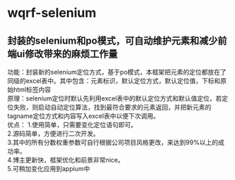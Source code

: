 # wqrf-selenium
封装的selenium和po模式，可自动维护元素和减少前端ui修改带来的麻烦工作量  
---------
功能：封装新的selenium定位方式，基于po模式，本框架把元素的定位都放在了同级的excel表中。其中包含：元素标识，默认定位方式，默认定位值，下标和原始html标签内容  
原理：selenium定位时默认先利用excel表中的默认定位方式和默认值定位，若定位失败，则启动自动定位算法，找到最符合要求的元素返回，并把新元素的tagname定位方式和内容写入excel表中以便下次调用。  
优点：
  1.使用简单，只需要变化定位语句即可。  
  2.源码简单，方便进行二次开发。  
  3.其中的所有分数权重参数可自行根据公司项目风格更改，来达到99%以上的成功率。  
  4.博主更新快，框架优化和前景非常nice。  
  5.可稍加变化应用到appium中  
